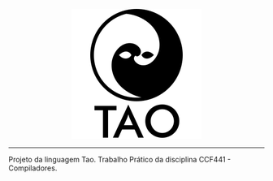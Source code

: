 <p align="center"><img src="docs/logotype.png" width="256" alt="Tao logo"></p>

---

Projeto da linguagem Tao. Trabalho Prático da disciplina CCF441 - Compiladores.
